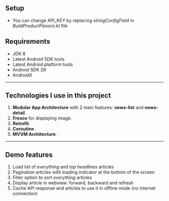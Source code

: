 
## Setup
- You can change API_KEY by replacing *stringConfigField* in *BuildProductFlavors.kt* file

## Requirements

- JDK 8
- Latest Android SDK tools
- Latest Android platform tools
- Android SDK 29
- AndroidX

---

## Technologies I use in this project

1. **Modular App Architecture** with 2 main features: **news-list** and **news-detail**.
2. **Fresco** for displaying image.
3. **Retrofit**.
4. **Coroutine** .
5. **MVVM Architecture**.

---

## Demo features

1. Load list of *everything* and *top headlines* articles
2. Pagination articles with loading indicator at the bottom of the screen
2. Filter option to sort *everything* articles
3. Display article in webview: forward, backward and refresh
4. Cache API response and articles to use it in offline mode (no internet connection)
